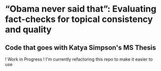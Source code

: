 # “Obama never said that”: Evaluating fact-checks for topical consistency and quality
## Code that goes with Katya Simpson's MS Thesis 

! Work in Progress ! I'm currently refactoring this repo to make it easier to use

